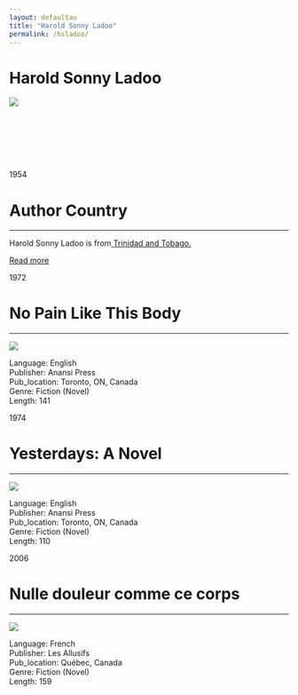 ```yaml
---
layout: defaultau
title: "Harold Sonny Ladoo"
permalink: /hsladoo/
---
```

<!-- partial:index.partial.html -->
<div class="content">
    <h1>Harold Sonny Ladoo</h1>
    <div class="quote">
        <div><img src="https://repeatingislands.files.wordpress.com/2020/10/screen-shot-2020-10-26-at-4.27.37-pm.png" class="logo"></div>
    </div>
    <div class="timeline">
        <div style="padding-bottom:100px;"></div>
        <div class="block">
            <div class="date right"><p class="right"> 1954 </p></div>
            <div class="dot"></div>
            <div class="left first">
            <div class="author_country">
                <h1>Author Country</h1><hr>
          <div class="aclocation">  <p>Harold Sonny Ladoo is from<a href="{{ site.baseurl }}/3"> Trinidad and Tobago.</a></p></div>
              <div class="acreadmore">  <a href="#" target="_blank">Read more</a></div>
            </div>
            </div>
        </div>
        <div class="block">
            <div class="date left"><p class="left">1972</p></div>
            <div class="dot"></div>
            <div class="right">
                <h1>No Pain Like This Body</h1><hr>
                <p><img src="https://m.media-amazon.com/images/I/41orJ5AYeKL.jpg"></p>
                <p>
                Language: English<br/>
                Publisher: Anansi Press<br/>
                Pub_location: Toronto, ON, Canada<br/>
                Genre: Fiction (Novel)<br/>
                Length: 141</p>
            </div>
        </div>
        <div class="block">
            <div class="date right"><p class="right">1974</p></div>
            <div class="dot"></div>
            <div class="left hide">
                <h1>Yesterdays: A Novel</h1><hr>
                <p><img src="https://images-na.ssl-images-amazon.com/images/S/compressed.photo.goodreads.com/books/1504564477i/3174335.jpg"></p>
                <p>Language: English<br/>
                Publisher: Anansi Press<br/>
                Pub_location: Toronto, ON, Canada<br/>
                Genre: Fiction (Novel)<br/>
                Length: 110</p>
            </div>
        </div>
        <div class="block">
            <div class="date left"><p class="left">2006</p></div>
            <div class="dot"></div>
            <div class="right hide">
                <h1>Nulle douleur comme ce corps</h1><hr>
                <p><img src="https://m.media-amazon.com/images/I/41HV81TK05L._SX280_BO1,204,203,200_.jpg"></p>
                <p>Language: French<br/>
                Publisher: Les Allusifs<br/>
                Pub_location: Québec, Canada<br/>
                Genre: Fiction (Novel)<br/>
                Length: 159</p>
            </div>
        </div>
        <div id="footer">
    </div>
</div>
  <!-- partial -->
<script src='https://cdnjs.cloudflare.com/ajax/libs/jquery/3.1.1/jquery.min.js'></script><script  src="{{ site.baseurl }}/assets/js/authorscript.js"></script>